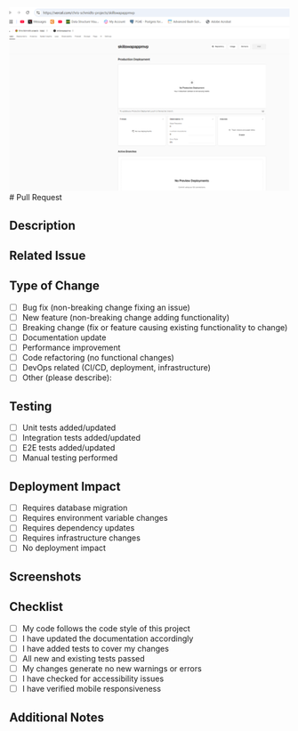 ![1746384822449](image/PULL_REQUEST_TEMPLATE/1746384822449.png)# Pull Request

## Description
<!-- Provide a clear and concise description of the changes implemented in this pull request -->

## Related Issue
<!-- Reference any related issues using the format: "Fixes #123" or "Relates to #123" -->

## Type of Change
<!-- Check the relevant option by putting an "x" in the brackets -->
- [ ] Bug fix (non-breaking change fixing an issue)
- [ ] New feature (non-breaking change adding functionality)
- [ ] Breaking change (fix or feature causing existing functionality to change)
- [ ] Documentation update
- [ ] Performance improvement
- [ ] Code refactoring (no functional changes)
- [ ] DevOps related (CI/CD, deployment, infrastructure)
- [ ] Other (please describe):

## Testing
<!-- Describe the testing you've done to validate your changes -->
- [ ] Unit tests added/updated
- [ ] Integration tests added/updated
- [ ] E2E tests added/updated
- [ ] Manual testing performed

## Deployment Impact
<!-- Describe any impact on deployment process or runtime environment -->
- [ ] Requires database migration
- [ ] Requires environment variable changes
- [ ] Requires dependency updates
- [ ] Requires infrastructure changes
- [ ] No deployment impact

## Screenshots
<!-- If applicable, add screenshots to help explain your changes -->

## Checklist
<!-- Go through the following checklist before requesting review -->
- [ ] My code follows the code style of this project
- [ ] I have updated the documentation accordingly
- [ ] I have added tests to cover my changes
- [ ] All new and existing tests passed
- [ ] My changes generate no new warnings or errors
- [ ] I have checked for accessibility issues
- [ ] I have verified mobile responsiveness

## Additional Notes
<!-- Add any other information about the PR here -->
